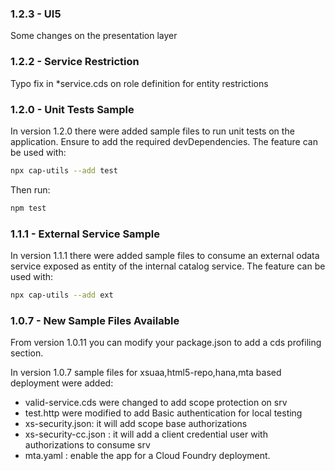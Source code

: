 

### 1.2.3 - UI5
Some changes on the presentation layer 

### 1.2.2 - Service Restriction
Typo fix in *service.cds on role definition for entity restrictions

### 1.2.0 - Unit Tests Sample
In version 1.2.0 there were added sample files to run unit tests on the application.
Ensure to add the required devDependencies.
The feature can be used with:
```sh
npx cap-utils --add test
```
Then run:
```sh
npm test
```

### 1.1.1 - External Service Sample
In version 1.1.1 there were added sample files to consume an external odata service exposed as entity of the internal catalog service.
The feature can be used with:
```sh
npx cap-utils --add ext
```

### 1.0.7 - New Sample Files Available
From version 1.0.11 you can modify your package.json to add a cds profiling section.

In version 1.0.7 sample files for xsuaa,html5-repo,hana,mta based deployment were added:
- valid-service.cds were changed to add scope protection on srv
- test.http were modified to add Basic authentication for local testing
- xs-security.json: it will add scope base authorizations
- xs-security-cc.json : it will add a client credential user with authorizations to consume srv
- mta.yaml : enable the app for a Cloud Foundry deployment. 



